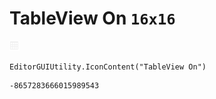 # TableView On `16x16`
<img src="/img/TableView%20On.png" width=16 height=16>

``` CSharp
EditorGUIUtility.IconContent("TableView On")
```
```
-8657283666015989543
```
